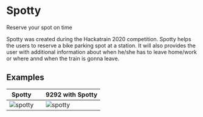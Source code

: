# Spotty
Reserve your spot on time

Spotty was created during the Hackatrain 2020 competition. Spotty helps the users to reserve a bike parking spot at a station. It will also provides the user with additional information about when he/she has to leave home/work or where annd when the train is gonna leave.

## Examples

|Spotty||9292 with Spotty|
|------|-|----------------|
|![spotty](videos/app_demo_hackatrai_v2n.gif)||![spotty](videos/app_demo_hackatrain_with_9292.gif)|

